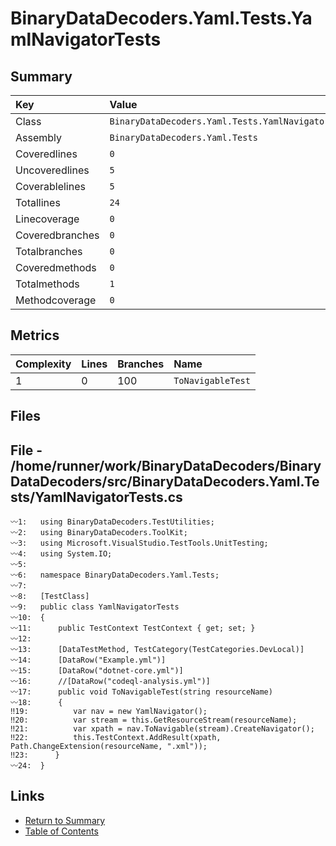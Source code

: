 ﻿# BinaryDataDecoders.Yaml.Tests.YamlNavigatorTests

## Summary

| Key             | Value                                              |
| :-------------- | :------------------------------------------------- |
| Class           | `BinaryDataDecoders.Yaml.Tests.YamlNavigatorTests` |
| Assembly        | `BinaryDataDecoders.Yaml.Tests`                    |
| Coveredlines    | `0`                                                |
| Uncoveredlines  | `5`                                                |
| Coverablelines  | `5`                                                |
| Totallines      | `24`                                               |
| Linecoverage    | `0`                                                |
| Coveredbranches | `0`                                                |
| Totalbranches   | `0`                                                |
| Coveredmethods  | `0`                                                |
| Totalmethods    | `1`                                                |
| Methodcoverage  | `0`                                                |

## Metrics

| Complexity | Lines | Branches | Name              |
| :--------- | :---- | :------- | :---------------- |
| 1          | 0     | 100      | `ToNavigableTest` |

## Files

## File - /home/runner/work/BinaryDataDecoders/BinaryDataDecoders/src/BinaryDataDecoders.Yaml.Tests/YamlNavigatorTests.cs

```CSharp
〰1:   using BinaryDataDecoders.TestUtilities;
〰2:   using BinaryDataDecoders.ToolKit;
〰3:   using Microsoft.VisualStudio.TestTools.UnitTesting;
〰4:   using System.IO;
〰5:   
〰6:   namespace BinaryDataDecoders.Yaml.Tests;
〰7:   
〰8:   [TestClass]
〰9:   public class YamlNavigatorTests
〰10:  {
〰11:      public TestContext TestContext { get; set; }
〰12:  
〰13:      [DataTestMethod, TestCategory(TestCategories.DevLocal)]
〰14:      [DataRow("Example.yml")]
〰15:      [DataRow("dotnet-core.yml")]
〰16:      //[DataRow("codeql-analysis.yml")]
〰17:      public void ToNavigableTest(string resourceName)
〰18:      {
‼19:          var nav = new YamlNavigator();
‼20:          var stream = this.GetResourceStream(resourceName);
‼21:          var xpath = nav.ToNavigable(stream).CreateNavigator();
‼22:          this.TestContext.AddResult(xpath, Path.ChangeExtension(resourceName, ".xml"));
‼23:      }
〰24:  }
```

## Links

* [Return to Summary](Summary.md)
* [Table of Contents](../TOC.md)

